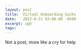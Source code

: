 ```yaml
---
layout: post
title:  Virtual Onboarding Sucks
date:   2022-8-21 03:00:00 -0500
excerpt: ugh
tags:
---
```

Not a post, more like a cry for help
<!-- Floop the roon, then flip the gloop. No, not the borg - the gloop.
Afterward, just dice the tumpa and that should be it.

This isn't too much of a technical post as it is a rant. A lot of it stems from frustations in communication and just a different not-as-collaborative environment.


## Why does it suck?
The great resignation during the pandemic meant the start of new jobs for everyone. With so much talent leaving and joining, there must be some emphasis on onboarding and making people productive.

In a previous life, I was a mentor for 3 new hires, including an intern. And I found it really really hard to onboard people because I had to explain to new hires things that I didn't need for other experienced people. Every time was a new challenge, even if the documentation was getting better. I hope I didn't fail my mentees. I tried hard to make myself available and erred on the side of overexplaining not only technical portions, but also the big-picture of why we're trying to do this goal.

I've recently been on the flip side after switching jobs, and did not have the greatest experience. However, it was an incredible learning opportunity; I wish I had gone through this experience before mentoring people. 

I wish someone would sit down with me and help me through my first few code changes, but instead I was told things that were a bit too vague for me.

- "Terminate it early if there's an error"
- "Just install A"
- "Can you create X?"

While great for an experienced teammate, these vague phrases leave a lot of unknowns to a new joinee. While too much explanation might not be completely the solution, maybe mentors can at least give some direction.

- "If you find error type X, let's bubble up an error for the user." 
    - This clarifies in which situation to terminate and *how* to terminate the code, as there might be other ways - just return from the function? Throw an exception?
- "In this framework, we need this dependency to do X, but it cannot be resolved without installing A, which is a non-obvious dependency. You can read up on it if you search for Y."
    - I spent probably a few hours finding out what dependency A was, but was unable to see how they connected. I might be able to resolve the issue once, but I haven't learned for the future. My mentor had known it was not obvious, but I'm not sure why he decided to withold that information.
- "In this document, you can see that A, B, and C already exist and provide functionality for D. However, one of the services is being deprecated, so for this project, we need to create a replacement X. You can talk to Y on a sister team for specific info."
    - This will give a joinee much more context as to what they are doing, why they are doing it, and just overall clarity into the project.

Yeah, the revised ones are a bit hand-holdy. But if the mentor knows, why wouldn't they give more information rather than less? After the onboarding period, mentors can ween off this kind of talk when the joinee has more confidence and experience.

I also get that a lot of the issues onboarding have been much more pronounced for me because I am remote from my team. It's harder to find that team camaraderie, there's the extra typing friction of asking for help, and being unable to build relationships in the break areas and lunch rooms.

## A Conversation

Many times I have to follow up, which is frustrating for both me and my mentor. It usually goes like this (this is a fake conversation, but I've had similar ones):

1. Mentor: "Can you modify X in the service node to do Y?"
2. Me: "Sure", and I look up the term service node. I can't find any documentation on it. I keep looking for a while, reading through dense and very technical documentation, thinking that I've missed a piece. Finally, I give up - I'm convinced there's no such thing as a service node. I take my best guess and ask: 
3. Me: "What is a service node? Do you mean a composite node?"
4. Mentor: "Yes"
5. Me: "Which composite node specifically are you talking about?"
6. Mentor: "This one here: (links to node)"
7. Me: "Thanks, I see that there are 3 types of X. Which one do I have to change?"
8. ...

I feel like any new person would be confused with the initial information provided. Maybe if I had context of a project, or had been working on a piece for months, I would be able to guess/deduce certain things. For someone with little to no information, it feels like bad communication. I know as an engineer I must work through ambiguous problems, but there is a certain point where it's not my fault (right?).

I really wish I didn't have to do so much digging to clarify most times. I wish the first message read like "Hey, do you want to video chat real quick to go over project X?" so I can get more real-time questions, or even better, description through text: "Hey, we need to accomplish goal A. We already have these pieces, but still need to finish one of the pieces in this diagram here. We use this service call to fetch this kind of data to publish metadata downstream. In here, X must be changed to do Y instead because a team is updating their schema. In the bigger application cluster, there are 3 nodes, and we'll need to change this specific composite node, which we call the service node."


## More than Onboarding
Some people have no problems in their onboarding experiences, and that is great. However, a mentor is just another engineer, and he or she is not necessarily trained/educated properly to teach and help people. I feel like an emphasis on teaching will not only help an individual develop their career, but also create a better environment for newbies and experienced people new to a team or environment.

For the mentee, it also sets up their trajectory for success, which in turn helps the employee and the company.

I felt the opposite - It's been 9 months since I joined, and I still don't feel completely onboarded. A lot of times I feel overwhelmed and lost, and it impacts my motivation heavily. Maybe I just suck as an engineer, but this feeling hasn't changed since I started onboarding. I find myself having to clarify most things my mentor asks, and sounding like a newbie almost a year in. I want control over my career - and while maybe I can get a passing grade, I find it incredibly hard to set up a trajectory that exceeds expectations, where peers who have had more guidance are in a better spot.

For this, I could blame myself, that I am a poor engineer, and maybe this environment isn't cut out for me. But I know that I have thrived in environments before in two previous jobs, and all it took was a little formal/informal onboarding.

I could blame my mentor, but that would not be fair - he probably hasn't had any training and mentoring isn't part of his core job description (maybe a secondary goal). Communication is tough, but I have to work with many types of people, and there isn't one mode of communication that is "correct."

So I'll blame the company. To me, the company seems to have a performance system rewards heroes - those who create a big project and showcases a shiny piece of work. It doesn't feel like there's much emphasis on teamwork or mentorship - it's more of a checkmark that you are easy to work with, or if you have the title of mentor. Being good at onboarding doesn't give immediate results, and it eats up time that would otherwise be beneficial for one's own evaluation. Claiming that you've "improved onboarding time" in a performance evaluation sounds like filler and doesn't hold the same weight as other real technical work.

For a company, engineers are _expensive_, and even a few weeks shaved off over many new hires can save a company a lot of money. I'm no expert, if I had any advice, I'd say invest in onboarding and teaching. To support that, there was an article that [Sundar recently made an announcement](https://www.cnbc.com/2022/07/31/google-ceo-to-employees-productivity-and-focus-must-improve.html) telling the company that "Google’s productivity as a company isn’t where it needs to be given the head count it is". Given that so many Googlers are new, about a third joined during the pandemic (\~118k employees in 2019 to \~170k in 2022), it's no surprise (to a new googler) that we just haven't been as productive as we were in our previous jobs.

I would guess that many new googlers feel as I do. Who knows?


 -->